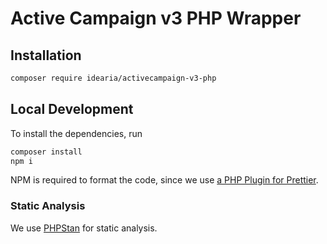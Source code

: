 # Active Campaign v3 PHP Wrapper

## Installation

```bash
composer require idearia/activecampaign-v3-php
```

## Local Development

To install the dependencies, run

```bash
composer install
npm i
```

NPM is required to format the code, since we use [a PHP Plugin for Prettier](https://github.com/prettier/plugin-php).

### Static Analysis

We use [PHPStan](https://github.com/phpstan/phpstan) for static analysis.
